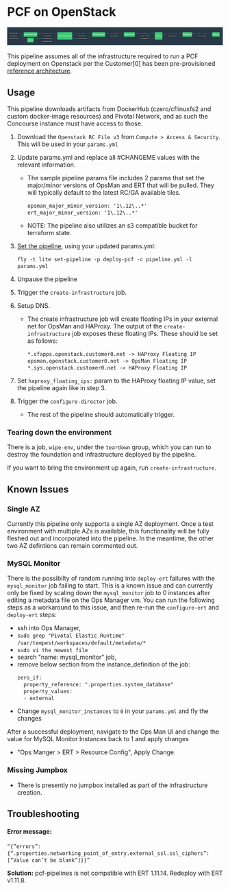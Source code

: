 # PCF on OpenStack

![Concourse Pipeline](embed.png)

This pipeline assumes all of the infrastructure required to run a
PCF deployment on Openstack per the Customer[0] has been pre-provisioned [reference
architecture](http://docs.pivotal.io/pivotalcf/1-10/refarch/openstack/openstack_ref_arch.html).

## Usage

This pipeline downloads artifacts from DockerHub (czero/cflinuxfs2 and custom
docker-image resources) and Pivotal Network, and as such the Concourse instance
must have access to those.

1. Download the `Openstack RC File v3` from `Compute > Access & Security`. This will
   be used in your `params.yml`

2. Update params.yml and replace all #CHANGEME values with the relevant information.

    - The sample pipeline params file includes 2 params that set the major/minor versions of
      OpsMan and ERT that will be pulled. They will typically default to the latest RC/GA available tiles.
      ```
      opsman_major_minor_version: '1\.12\..*'
      ert_major_minor_version: '1\.12\..*'
      ```

    - NOTE: The pipeline also utilizes an s3 compatible bucket for terraform state.

3. [Set the pipeline](http://concourse.ci/single-page.html#fly-set-pipeline), using your updated params.yml:

    ```
    fly -t lite set-pipeline -p deploy-pcf -c pipeline.yml -l params.yml
    ```

4. Unpause the pipeline
5. Trigger the `create-infrastructure` job.
6. Setup DNS.

    - The create infrastructure job will create floating IPs in your external net for OpsMan and HAProxy.
      The output of the `create-infrastructure` job exposes these floating IPs. These should be set as follows:
      ```
      *.cfapps.openstack.customer0.net -> HAProxy Floating IP
      opsman.openstack.customer0.net -> OpsMan Floating IP
      *.sys.openstack.customer0.net -> HAProxy Floating IP
      ```
7. Set `haproxy_floating_ips:` param to the HAProxy floating IP value, set the pipeline again like in step 3.

8. Trigger the `configure-director` job.

    - The rest of the pipeline should automatically trigger.

### Tearing down the environment

There is a job, `wipe-env`, under the `teardown` group, which you can run to 
destroy the foundation and infrastructure deployed by the pipeline.

If you want to bring the environment up again, run `create-infrastructure`.

## Known Issues

### Single AZ

Currently this pipeline only supports a single AZ deployment. Once a test
environment with multiple AZs is available, this functionality will be fully
fleshed out and incorporated into the pipeline. In the meantime, the other
two AZ defintions can remain commented out.

### MySQL Monitor

There is the possibilty of random running into `deploy-ert` failures with
the `mysql_monitor` job failing to start. This is a known issue and can
currently only be fixed by scaling down the `mysql_monitor` job to 0 instances
after editing a metadata file on the Ops Manager vm. You can run the following
steps as a workaround to this issue, and then re-run the `configure-ert` and
`deploy-ert` steps:

  - ssh into Ops Manager,
  - `sudo grep "Pivotal Elastic Runtime" /var/tempest/workspaces/default/metadata/*` 
  - `sudo vi the newest file`
  - search "name: mysql_monitor" job,
  - remove below section from the instance_definition of the job:
    ```
    zero_if:
      property_reference: ".properties.system_database"
      property_values:
      - external
    ```
  - Change `mysql_monitor_instances` to `0` in your `params.yml` and fly the changes

After a successful deployment, navigate to the Ops Man UI and change the value
for MySQL Monitor Instances back to 1 and apply changes
  - "Ops Manger > ERT > Resource Config", Apply Change.

### Missing Jumpbox
* There is presently no jumpbox installed as part of the infrastructure creation.

## Troubleshooting

#### Error message: ####
   ```
   “{”errors”:{“.properties.networking_point_of_entry.external_ssl.ssl_ciphers”:[“Value can’t be blank”]}}”
   ```
   
   **Solution:** pcf-pipelines is not compatible with ERT 1.11.14. Redeploy with ERT v1.11.8. 
